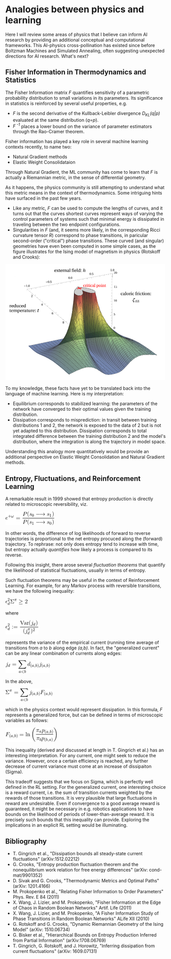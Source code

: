 # Analogies between physics and learning

Here I will review some areas of physics that I believe can inform AI research by providing an additional conceptual and computational frameworks. This AI-physics cross-pollination has existed since before Boltzman Machines and Simulated Annealing, often suggesting unexpected directions for AI research. What's next?

## Fisher Information in Thermodynamics and Statistics

The Fisher Information matrix *F* quantifies sensitivity of a parametric probability distribution to small variations in its parameters. Its significance in statistics is reinforced by several useful properties, e.g.
- *F* is the second derivative of the Kullback-Leibler divergence *D<sub>KL</sub>(q|p)* evaluated at the same distribution (*q=p*). 
-  *F<sup> -1</sup>* places a lower bound on the variance of parameter estimators through the Rao-Cramer theorem.

Fisher information has played a key role in several machine learning contexts recently, to name two:

- Natural Gradient methods
- Elastic Weight Consolidataion

Through Natural Gradient, the ML community has come to learn that *F* is actually a Riemannian metric, in the sense of differential geometry.

As it happens, the physics community is still attempting to understand what this metric means in the context of thermodynamics. Some intriguing hints have surfaced in the past few years.
- Like any metric, *F* can be used to compute the lengths of curves, and it turns out that the curves shortest curves represent ways of varying the control parameters of systems such that minimal energy is dissipated in traveling between the two endpoint configurations.
- Singularities in *F* (and, it seems more likely, in the corresponding Ricci curvature tensor *R*) correspond to phase transitions, in paricular second-order ("critical") phase transitions. These curved (and singular) geometries have even been computed in some simple cases, as the figure illustrates for the Ising model of magnetism in physics (Rotskoff and Crooks):
<img src="https://github.com/AI-RG/hello-world/blob/master/ai_phys_assets/ising-model.png" alt="Ising" width="500px" />


To my knowledge, these facts have yet to be translated back into the language of machine learning. Here is my interpretation:

- Equilibrium corresponds to stabilized learning: the parameters of the network have converged to their optimal values given the training distribution.
- Dissipation corresponds to misprediction: in transit between training distributions 1 and 2, the network is exposed to the data of 2 but is not yet adapted to this distribution. Dissipation corresponds to total integrated difference between the training distribution 2 and the model's distribution, where the integration is along the trajectory in model space.

Understanding this analogy more quantitatively would be provide an additional perspective on Elastic Weight Consolidation and Natural Gradient methods.

## Entropy, Fluctuations, and Reinforcement Learning

A remarkable result in 1999 showed that entropy production is directly related to microscopic reversibility, viz.

<img src="https://github.com/AI-RG/hello-world/blob/master/ai_phys_assets/entropy1.gif" alt="eq1" />

In other words, the difference of log likelihoods of forward to reverse trajectories is proportional to the net entropy procuced along the (forward) trajectory. To rephrase: not only does entropy tend to increase with time, but entropy actually *quantifies* how likely a process is compared to its reverse.

Following this insight, there arose several *fluctuation theorems* that quantify the likelihood of statistical fluctuations, usually in terms of entropy.

Such fluctuation theorems may be useful in the context of Reinforcement Learning. For example, for any Markov process with reversible transitions, we have the following inequality:

<img src="https://github.com/AI-RG/hello-world/blob/master/ai_phys_assets/entropy4.gif" alt="eq4" />

where

<img src="https://github.com/AI-RG/hello-world/blob/master/ai_phys_assets/etropy5.gif" alt="eq5" />

represents the variance of the empirical current (running time average of transitions from *a* to *b* along edge *(a,b)*. In fact, the "generalized current" can be any linear combination of currents along edges:

<img src="https://github.com/AI-RG/hello-world/blob/master/ai_phys_assets/entropy3.gif" alt="current" />

In the above,

<img src="https://github.com/AI-RG/hello-world/blob/master/ai_phys_assets/entropy6.gif" alt="sigma" />

which in the physics context would represent dissipation. In this formula, *F* represents a generalized force, but can be defined in terms of microscopic variables as follows:

<img src="https://github.com/AI-RG/hello-world/blob/master/ai_phys_assets/entropy2.gif" alt="force" />

This inequality (derived and discussed at length in T. Gingrich et al.) has an interesting interpretation. For any current, one might seek to reduce the variance. However, once a certain efficiency is reached, any further decrease of current variance must come at an increase of dissipaiton (Sigma).

This tradeoff suggests that we focus on Sigma, which is perfectly well defined in the RL setting. For the generalized current, one interesting choice is a reward current, i.e. the sum of transition currents weighted by the rewards of those transitions. It is very plausible that large fluctuations in reward are undesirable. Even if convergence to a good average reward is guaranteed, it might be necessary in e.g. robotics applications to have bounds on the likelihood of periods of lower-than-average reward. It is precisely such bounds that this inequality can provide. Exploring the implications in an explicit RL setting would be illuminating.

## Bibliography

- T. Gingrich et al., "Dissipation bounds all steady-state current fluctuations" (arXiv:1512.02212)
- G. Crooks, "Entropy production fluctuation theorem and the nonequilibrium work relation for free energy differences" (arXiv: cond-mat/9901352)
- D. Sivak and G. Crooks, "Thermodynamic Metrics and Optimal Paths" (arXiv: 1201.4166)
- M. Prokopenko et al., "Relating Fisher Information to Order Parameters" Phys. Rev. E 84 (2011)
- X. Wang, J. Lizier, and M. Prokopenko, "Fisher Information at the Edge of Chaos in Random Boolean Networks" Artif. Life (2011)
- X. Wang, J. Lizier, and M. Prokopenko, "A Fisher Information Study of Phase Transitions in Random Boolean Networks" ALife XII (2010)
- G. Rotskoff and G. Crooks, "Dynamic Riemannian Geometry of the Ising Model" (arXiv: 1510.06734)
- G. Bisker et al., "Hierarchical Bounds on Entropy Production Inferred from Partial Information" (arXiv:1708.06769)
- T. Gingrich, G. Rotskoff, and J. Horowitz, "Inferring dissipation from current fluctuations" (arXiv: 1609.07131)
